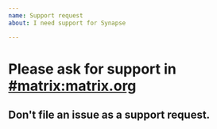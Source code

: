 ```yaml
---
name: Support request
about: I need support for Synapse

---
```


# Please ask for support in [**#matrix:matrix.org**](https://matrix.to/#/#matrix:matrix.org)

## Don't file an issue as a support request.

